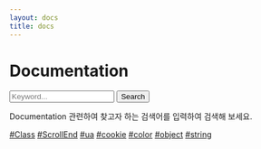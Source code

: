 ```yaml
---
layout: docs
title: docs
---
```


# Documentation

<div class="docs_search">
	<div class="search_input_area">
		<form action="{{ site.baseurl }}/search/" method="get">
			<input type="search" placeholder="Keyword..." name="keyword" class="search-input">
			<button type="submit" class="btn-search">Search</button>
		</form>
	</div>
	<p class="search_info">Documentation 관련하여 찾고자 하는 검색어를 입력하여 검색해 보세요.</p>
	<p class="hash">
		<span><a href="/search/?keyword=Class">#Class</a></span>
		<span><a href="/search/?keyword=ScrollEnd">#ScrollEnd</a></span>
		<span><a href="/search/?keyword=ua">#ua</a></span>
		<span><a href="/search/?keyword=cookie">#cookie</a></span>
		<span><a href="/search/?keyword=color">#color</a></span>
		<span><a href="/search/?keyword=object">#object</a></span>
		<span><a href="/search/?keyword=string">#string</a></span>
	</p>
</div>

